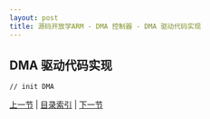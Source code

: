 ```yaml
---
layout: post
title: 源码开放学ARM - DMA 控制器 - DMA 驱动代码实现
---
```


## DMA 驱动代码实现
	// init DMA
	
		




[上一节](chp10-2.html)  |  [目录索引](../index.html)  |  [下一节](chp11-1.html)
